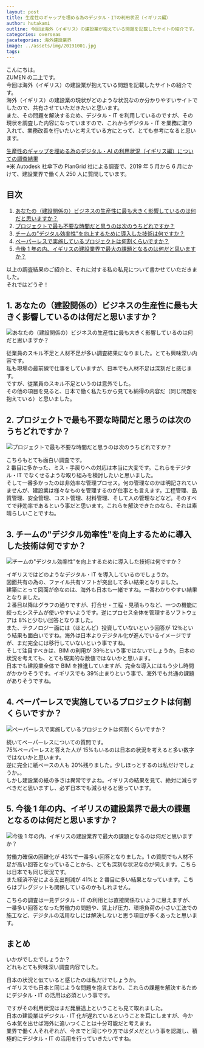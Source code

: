 ```yaml
---
layout: post
title: 生産性のギャップを埋める為のデジタル・ITの利用状況（イギリス編）
author: hutakami
outline: 今回は海外（イギリス）の建設業が抱えている問題を記載したサイトの紹介です。これからデジタル・ITを業務に取り入れて、業務改善を行いたいと考えている方にとって、とても参考になると思います。
categories: overseas
jacategories: 海外建設業界
image: ../assets/img/20191001.jpg
tags:
---
```


こんにちは。  
ZUMEN の二上です。  
今回は海外（イギリス）の建設業が抱えている問題を記載したサイトの紹介です。  
海外（イギリス）の建設業の現状がどのような状況なのか分かりやすいサイトでしたので、共有させていただきたいと思います。  
また、その問題を解決するため、デジタル・IT を利用しているのですが、その現状を調査した内容になっていますので、これからデジタル・IT を業務に取り入れて、業務改善を行いたいと考えている方にとって、とても参考になると思います。

[生産性のギャップを埋める為のデジタル・AI の利用状況（イギリス編）についての調査結果](http://www.bimplus.co.uk/analysis/using-digital-close-productivity-gap/)  
※米 Autodesk 社傘下の PlanGrid 社による調査で、2019 年 5 月から 6 月にかけて、建設業界で働く人 250 人に質問しています。

<div class="mokuji">
<h2 class="mokuji_title">目次</h2>
<ol>
<li><a href="#1-あなたの建設関係のビジネスの生産性に最も大きく影響しているのは何だと思いますか">あなたの（建設関係の）ビジネスの生産性に最も大きく影響しているのは何だと思いますか？</a></li>
<li><a href="#2-プロジェクトで最も不要な時間だと思うのは次のうちどれですか">プロジェクトで最も不要な時間だと思うのは次のうちどれですか？</a></li>
<li><a href="#3-チームのデジタル効率性を向上するために導入した技術は何ですか">チームの”デジタル効率性”を向上するために導入した技術は何ですか？</a></li>
<li><a href="#4-ペーパーレスで実施しているプロジェクトは何割くらいですか">ペーパーレスで実施しているプロジェクトは何割くらいですか？</a></li>
<li><a href="#5-今後-1-年の内イギリスの建設業界で最大の課題となるのは何だと思いますか">今後 1 年の内、イギリスの建設業界で最大の課題となるのは何だと思いますか？</a></li>
</ol>
</div>

以上の調査結果のご紹介と、それに対する私の私見について書かせていただきました。  
 それではどうぞ！

## 1. あなたの（建設関係の）ビジネスの生産性に最も大きく影響しているのは何だと思いますか？

![あなたの（建設関係の）ビジネスの生産性に最も大きく影響しているのは何だと思いますか？](../../../../assets/img/20191001_1.png)

従業員のスキル不足と人材不足が多い調査結果になりました。とても興味深い内容です。  
私も現場の最前線で仕事をしていますが、日本でも人材不足は深刻だと感じます。  
ですが、従業員のスキル不足というのは意外でした。  
その他の項目を見ると、日本で働く私たちから見ても納得の内容だ（同じ問題を抱えている）と思いました。

## 2. プロジェクトで最も不要な時間だと思うのは次のうちどれですか？

![プロジェクトで最も不要な時間だと思うのは次のうちどれですか？](../../../../assets/img/20191001_2.png)

こちらもとても面白い調査です。  
2 番目に多かった、ミス・手戻りへの対応は本当に大変です。これらをデジタル・IT でなくせるような取り組みを検討したいと思いました。  
そして一番多かったのは非効率な管理プロセス。何の管理なのかは明記されていませんが、建設業は様々なものを管理するのが仕事とも言えます。工程管理、品質管理、安全管理、コスト管理、材料管理、そして人の管理などなど。そのすべてで非効率であるという事だと思います。これらを解決できたのなら、それは素晴らしいことですね。

## 3. チームの"デジタル効率性"を向上するために導入した技術は何ですか？

![チームの"デジタル効率性"を向上するために導入した技術は何ですか？](../../../../assets/img/20191001_3.png)

イギリスではどのようなデジタル・IT を導入しているのでしょうか。  
図面共有の為の、ファイル共有ソフトが突出して多い結果となりました。  
建築にとって図面が命なのは、海外も日本も一緒ですね。一番わかりやすい結果となりました。  
２番目以降はグラフの通りですが、打合せ・工程・見積もりなど、一つの機能に絞ったシステムが使いやすいようです。逆にプロセス全体を管理するソフトウェアは 8%と少ない回答となりました。  
また、テクノロジー面には（ほとんど）投資していないという回答が 12％という結果も面白いですね。海外は日本よりデジタル化が進んでいるイメージですが、まだ完全には移行していないという事ですね。  
そして注目すべきは、BIM の利用が 39％という事ではないでしょうか。日本の状況を考えても、とても現実的な数値ではないかと思います。  
日本でも建設業全体で BIM を推進していますが、完全な導入にはもう少し時間がかかりそうです。イギリスでも 39%止まりという事で、海外でも共通の課題がありそうですね。

## 4. ペーパーレスで実施しているプロジェクトは何割くらいですか？

![ペーパーレスで実施しているプロジェクトは何割くらいですか？](../../../../assets/img/20191001_4.png)

続いてペーパーレスについての質問です。  
75%ペーパーレスと答えた人が 15%もいるのは日本の状況を考えると多い数字ではないかと思います。  
逆に完全に紙ベースの人も 20%残りました。少しほっとするのは私だけでしょうか。。  
しかし建設業の紙の多さは異常ですよね。イギリスの結果を見て、絶対に減らすべきだと思いますし、必ず日本でも減らせると思っています。

## 5. 今後 1 年の内、イギリスの建設業界で最大の課題となるのは何だと思いますか？

![今後 1 年の内、イギリスの建設業界で最大の課題となるのは何だと思いますか？](../../../../assets/img/20191001_5.png)

労働力確保の困難化が 43%で一番多い回答となりました。1 の質問でも人材不足が高い回答となっていることから、とても深刻な状況なのが伺えます。こちらは日本でも同じ状況です。  
また経済不安による支出削減が 41%と 2 番目に多い結果となっています。こちらはブレグジットも関係しているのかもしれません。

こちらの調査は一見デジタル・IT の利用とは直接関係ないように思えますが、一番多い回答となった労働力の問題や、賃上げ圧力、環境負荷の小さい工法での施工など、デジタルの活用なしには解決しないと思う項目が多くあったと思います。

## まとめ

いかがでしたでしょうか？  
どれもとても興味深い調査内容でした。

日本の状況と似ていると感じたのは私だけでしょうか。  
イギリスでも日本と同じような問題を抱えており、これらの課題を解決するためにデジタル・IT の活用は必須という事です。

ですがその利用状況はまだ発展途上ということも見て取れました。  
日本の建設業はデジタル・IT 化が遅れているということを耳にしますが、今から本気を出せば海外に追いつくことは十分可能だと考えます。  
業界で働く人それぞれが、今までと同じやり方ではダメだという事を認識し、積極的にデジタル・IT の活用を行っていきたいですね。
